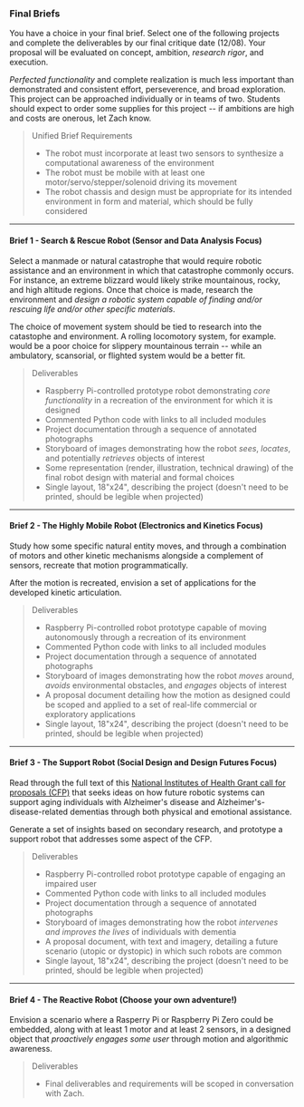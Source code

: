 ### Final Briefs

You have a choice in your final brief. Select one of the following projects and complete the deliverables by our final critique date (12/08). Your proposal will be evaluated on concept, ambition, *research rigor*, and execution.

*Perfected functionality* and complete realization is much less important than demonstrated and consistent effort, perseverence, and broad exploration. This project can be approached individually or in teams of two. Students should expect to order some supplies for this project -- if ambitions are high and costs are onerous, let Zach know.

> Unified Brief Requirements
> - The robot must incorporate at least two sensors to synthesize a computational awareness of the environment
> - The robot must be mobile with at least one motor/servo/stepper/solenoid driving its movement  
> - The robot chassis and design must be appropriate for its intended environment in form and material, which should be fully considered

-----

#### Brief 1 - Search & Rescue Robot (Sensor and Data Analysis Focus)

Select a manmade or natural catastrophe that would require robotic assistance and an environment in which that catastrophe commonly occurs. For instance, an extreme blizzard would likely strike mountainous, rocky, and high altitude regions. Once that choice is made, research the environment and *design a robotic system capable of finding and/or rescuing life and/or other specific materials*.

The choice of movement system should be tied to research into the catastophe and environment. A rolling locomotory system, for example. would be a poor choice for slippery mountainous terrain -- while an ambulatory, scansorial, or flighted system would be a better fit.

> Deliverables
>- Raspberry Pi-controlled prototype robot demonstrating *core functionality* in a recreation of the environment for which it is designed
>- Commented Python code with links to all included modules
>- Project documentation through a sequence of annotated photographs 
>- Storyboard of images demonstrating how the robot *sees*, *locates*, and potentially *retrieves* objects of interest
>- Some representation (render, illustration, technical drawing) of the final robot design with material and formal choices
>- Single layout, 18"x24", describing the project (doesn't need to be printed, should be legible when projected)

-----

#### Brief 2 - The Highly Mobile Robot (Electronics and Kinetics Focus)
Study how some specific natural entity moves, and through a combination of motors and other kinetic mechanisms alongside a complement of sensors, recreate that motion programmatically.

After the motion is recreated, envision a set of applications for the developed kinetic articulation.

> Deliverables
>- Raspberry Pi-controlled robot prototype capable of moving autonomously through a recreation of its environment
>- Commented Python code with links to all included modules
>- Project documentation through a sequence of annotated photographs 
>- Storyboard of images demonstrating how the robot *moves* around, *avoids* environmental obstacles, and *engages* objects of interest
>- A proposal document detailing how the motion as designed could be scoped and applied to a set of real-life commercial or exploratory applications 
>- Single layout, 18"x24", describing the project (doesn't need to be printed, should be legible when projected)

-----

#### Brief 3 - The Support Robot (Social Design and Design Futures Focus)
Read through the full text of this [National Institutes of Health Grant call for proposals (CFP)](https://grants.nih.gov/grants/guide/pa-files/PAR-17-107.html) that seeks ideas on how future robotic systems can support aging individuals with Alzheimer's disease and Alzheimer's-disease-related dementias through both physical and emotional assistance. 

Generate a set of insights based on secondary research, and prototype a support robot that addresses some aspect of the CFP.

> Deliverables
>- Raspberry Pi-controlled robot prototype capable of engaging an impaired user
>- Commented Python code with links to all included modules
>- Project documentation through a sequence of annotated photographs 
>- Storyboard of images demonstrating how the robot *intervenes and improves the lives* of individuals with dementia
>- A proposal document, with text and imagery, detailing a future scenario (utopic or dystopic) in which such robots are common
>- Single layout, 18"x24", describing the project (doesn't need to be printed, should be legible when projected)

-----

#### Brief 4 - The Reactive Robot (Choose your own adventure!)
Envision a scenario where a Rasperry Pi or Raspberry Pi Zero could be embedded, along with at least 1 motor and at least 2 sensors, in a designed object that *proactively engages some user* through motion and algorithmic awareness. 

> Deliverables
>- Final deliverables and requirements will be scoped in conversation with Zach.
